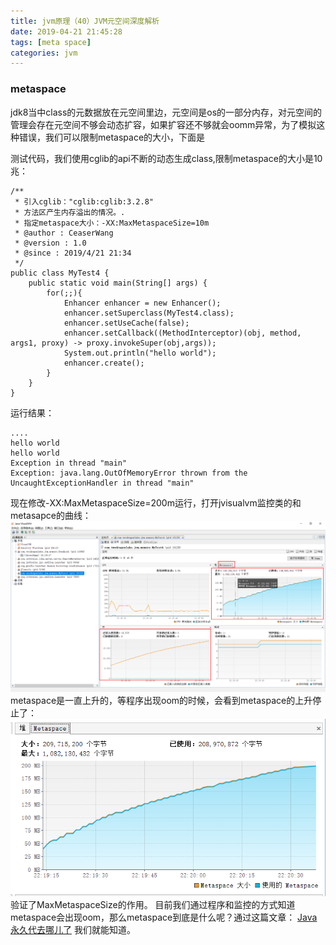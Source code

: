 ```yaml
---
title: jvm原理（40）JVM元空间深度解析
date: 2019-04-21 21:45:28
tags: [meta space]
categories: jvm
---
```


### metaspace
jdk8当中class的元数据放在元空间里边，元空间是os的一部分内存，对元空间的管理会存在元空间不够会动态扩容，如果扩容还不够就会oomm异常，为了模拟这种错误，我们可以限制metaspace的大小，下面是
<!-- more -->
测试代码，我们使用cglib的api不断的动态生成class,限制metaspace的大小是10兆：
```
/**
 * 引入cglib："cglib:cglib:3.2.8"
 * 方法区产生内存溢出的情况。.
 * 指定metaspace大小：-XX:MaxMetaspaceSize=10m
 * @author : CeaserWang
 * @version : 1.0
 * @since : 2019/4/21 21:34
 */
public class MyTest4 {
    public static void main(String[] args) {
        for(;;){
            Enhancer enhancer = new Enhancer();
            enhancer.setSuperclass(MyTest4.class);
            enhancer.setUseCache(false);
            enhancer.setCallback((MethodInterceptor)(obj, method, args1, proxy) -> proxy.invokeSuper(obj,args));
            System.out.println("hello world");
            enhancer.create();
        }
    }
}
```

运行结果：
```
....
hello world
hello world
Exception in thread "main"
Exception: java.lang.OutOfMemoryError thrown from the UncaughtExceptionHandler in thread "main"
```
现在修改-XX:MaxMetaspaceSize=200m运行，打开jvisualvm监控类的和metasapce的曲线：
![metaspace](2019/04/21/jvm原理（40）JVM元空间深度解析/metaspace.png)
metaspace是一直上升的，等程序出现oom的时候，会看到metaspace的上升停止了：
![metaspace](2019/04/21/jvm原理（40）JVM元空间深度解析/metaspace1.png)
验证了MaxMetaspaceSize的作用。
目前我们通过程序和监控的方式知道metaspace会出现oom，那么metaspace到底是什么呢？通过这篇文章：
[Java 永久代去哪儿了](https://www.infoq.cn/article/Java-PERMGEN-Removed) 我们就能知道。
